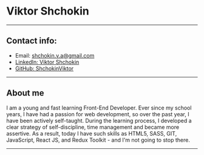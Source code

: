 # Viktor Shchokin
---
## Contact info:
* Email: shchokin.v.a@gmail.com
* [LinkedIn: Viktor Shchokin](https://www.linkedin.com/in/viktor-shchokin-08a54524b/)
* [GitHub: ShchokinViktor](https://github.com/ShchokinViktor)
---
## About me

I am a young and fast learning Front-End Developer. Ever since my school years, I have had a passion for web development, so over the past year, I have been actively self-taught. During the learning process, I developed a clear strategy of self-discipline, time management and became more assertive.  As a result, today I have such skills as HTML5, SASS, GIT, JavaScript, React JS, and Redux Toolkit - and I'm not going to stop there. 

---
